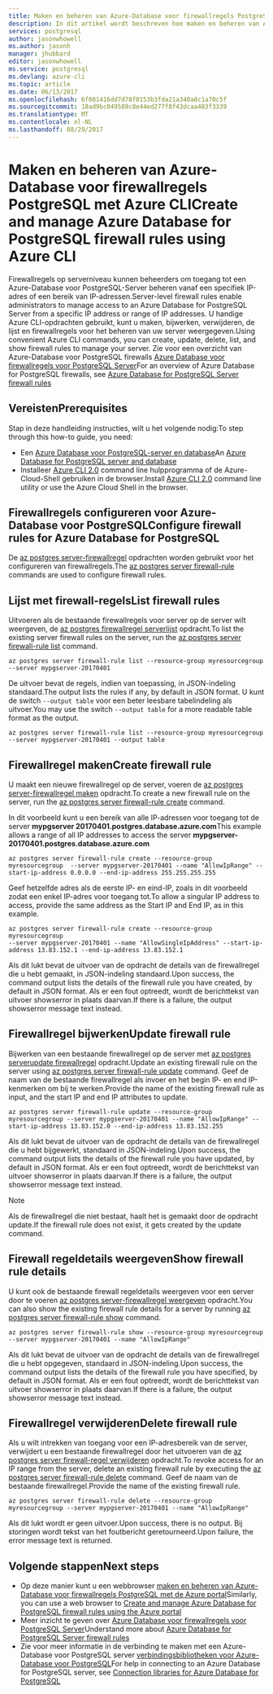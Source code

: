 ```yaml
---
title: Maken en beheren van Azure-Database voor firewallregels PostgreSQL met Azure CLI | Microsoft Docs
description: In dit artikel wordt beschreven hoe maken en beheren van Azure-Database voor firewallregels PostgreSQL via Azure CLI-opdrachtregel.
services: postgresql
author: jasonwhowell
ms.author: jasonh
manager: jhubbard
editor: jasonwhowell
ms.service: postgresql
ms.devlang: azure-cli
ms.topic: article
ms.date: 06/13/2017
ms.openlocfilehash: 6f081416dd7d78f0153b3fda21a340a8c1a70c5f
ms.sourcegitcommit: 18ad9bc049589c8e44ed277f8f43dcaa483f3339
ms.translationtype: MT
ms.contentlocale: nl-NL
ms.lasthandoff: 08/29/2017
---
```

# <a name="create-and-manage-azure-database-for-postgresql-firewall-rules-using-azure-cli"></a><span data-ttu-id="7471b-103">Maken en beheren van Azure-Database voor firewallregels PostgreSQL met Azure CLI</span><span class="sxs-lookup"><span data-stu-id="7471b-103">Create and manage Azure Database for PostgreSQL firewall rules using Azure CLI</span></span>
<span data-ttu-id="7471b-104">Firewallregels op serverniveau kunnen beheerders om toegang tot een Azure-Database voor PostgreSQL-Server beheren vanaf een specifiek IP-adres of een bereik van IP-adressen.</span><span class="sxs-lookup"><span data-stu-id="7471b-104">Server-level firewall rules enable administrators to manage access to an Azure Database for PostgreSQL Server from a specific IP address or range of IP addresses.</span></span> <span data-ttu-id="7471b-105">U handige Azure CLI-opdrachten gebruikt, kunt u maken, bijwerken, verwijderen, de lijst en firewallregels voor het beheren van uw server weergegeven.</span><span class="sxs-lookup"><span data-stu-id="7471b-105">Using convenient Azure CLI commands, you can create, update, delete, list, and show firewall rules to manage your server.</span></span> <span data-ttu-id="7471b-106">Zie voor een overzicht van Azure-Database voor PostgreSQL firewalls [Azure Database voor firewallregels voor PostgreSQL Server](concepts-firewall-rules.md)</span><span class="sxs-lookup"><span data-stu-id="7471b-106">For an overview of Azure Database for PostgreSQL firewalls, see [Azure Database for PostgreSQL Server firewall rules](concepts-firewall-rules.md)</span></span>

## <a name="prerequisites"></a><span data-ttu-id="7471b-107">Vereisten</span><span class="sxs-lookup"><span data-stu-id="7471b-107">Prerequisites</span></span>
<span data-ttu-id="7471b-108">Stap in deze handleiding instructies, wilt u het volgende nodig:</span><span class="sxs-lookup"><span data-stu-id="7471b-108">To step through this how-to guide, you need:</span></span>
- <span data-ttu-id="7471b-109">Een [Azure Database voor PostgreSQL-server en database](quickstart-create-server-database-azure-cli.md)</span><span class="sxs-lookup"><span data-stu-id="7471b-109">An [Azure Database for PostgreSQL server and database](quickstart-create-server-database-azure-cli.md)</span></span>
- <span data-ttu-id="7471b-110">Installeer [Azure CLI 2.0](/cli/azure/install-azure-cli) command line hulpprogramma of de Azure-Cloud-Shell gebruiken in de browser.</span><span class="sxs-lookup"><span data-stu-id="7471b-110">Install [Azure CLI 2.0](/cli/azure/install-azure-cli) command line utility or use the Azure Cloud Shell in the browser.</span></span>

## <a name="configure-firewall-rules-for-azure-database-for-postgresql"></a><span data-ttu-id="7471b-111">Firewallregels configureren voor Azure-Database voor PostgreSQL</span><span class="sxs-lookup"><span data-stu-id="7471b-111">Configure firewall rules for Azure Database for PostgreSQL</span></span>
<span data-ttu-id="7471b-112">De [az postgres server-firewallregel](/cli/azure/postgres/server/firewall-rule) opdrachten worden gebruikt voor het configureren van firewallregels.</span><span class="sxs-lookup"><span data-stu-id="7471b-112">The [az postgres server firewall-rule](/cli/azure/postgres/server/firewall-rule) commands are used to configure firewall rules.</span></span>

## <a name="list-firewall-rules"></a><span data-ttu-id="7471b-113">Lijst met firewall-regels</span><span class="sxs-lookup"><span data-stu-id="7471b-113">List firewall rules</span></span> 
<span data-ttu-id="7471b-114">Uitvoeren als de bestaande firewallregels voor server op de server wilt weergeven, de [az postgres firewallregel serverlijst](/cli/azure/postgres/server/firewall-rule#list) opdracht.</span><span class="sxs-lookup"><span data-stu-id="7471b-114">To list the existing server firewall rules on the server, run the [az postgres server firewall-rule list](/cli/azure/postgres/server/firewall-rule#list) command.</span></span>
```azurecli-interactive
az postgres server firewall-rule list --resource-group myresourcegroup --server mypgserver-20170401
```
<span data-ttu-id="7471b-115">De uitvoer bevat de regels, indien van toepassing, in JSON-indeling standaard.</span><span class="sxs-lookup"><span data-stu-id="7471b-115">The output lists the rules if any, by default in JSON format.</span></span> <span data-ttu-id="7471b-116">U kunt de switch `--output table` voor een beter leesbare tabelindeling als uitvoer.</span><span class="sxs-lookup"><span data-stu-id="7471b-116">You may use the switch `--output table` for a more readable table format as the output.</span></span>
```azurecli-interactive
az postgres server firewall-rule list --resource-group myresourcegroup --server mypgserver-20170401 --output table
```
## <a name="create-firewall-rule"></a><span data-ttu-id="7471b-117">Firewallregel maken</span><span class="sxs-lookup"><span data-stu-id="7471b-117">Create firewall rule</span></span>
<span data-ttu-id="7471b-118">U maakt een nieuwe firewallregel op de server, voeren de [az postgres server-firewallregel maken](/cli/azure/postgres/server/firewall-rule#create) opdracht.</span><span class="sxs-lookup"><span data-stu-id="7471b-118">To create a new firewall rule on the server, run the [az postgres server firewall-rule create](/cli/azure/postgres/server/firewall-rule#create) command.</span></span> 

<span data-ttu-id="7471b-119">In dit voorbeeld kunt u een bereik van alle IP-adressen voor toegang tot de server **mypgserver 20170401.postgres.database.azure.com**</span><span class="sxs-lookup"><span data-stu-id="7471b-119">This example allows a range of all IP addresses to access the server **mypgserver-20170401.postgres.database.azure.com**</span></span>
```azurecli-interactive
az postgres server firewall-rule create --resource-group myresourcegroup  --server mypgserver-20170401 --name "AllowIpRange" --start-ip-address 0.0.0.0 --end-ip-address 255.255.255.255
```
<span data-ttu-id="7471b-120">Geef hetzelfde adres als de eerste IP- en eind-IP, zoals in dit voorbeeld zodat een enkel IP-adres voor toegang tot.</span><span class="sxs-lookup"><span data-stu-id="7471b-120">To allow a singular IP address to access, provide the same address as the Start IP and End IP, as in this example.</span></span>
```azurecli-interactive
az postgres server firewall-rule create --resource-group myresourcegroup  
--server mypgserver-20170401 --name "AllowSingleIpAddress" --start-ip-address 13.83.152.1 --end-ip-address 13.83.152.1
```
<span data-ttu-id="7471b-121">Als dit lukt bevat de uitvoer van de opdracht de details van de firewallregel die u hebt gemaakt, in JSON-indeling standaard.</span><span class="sxs-lookup"><span data-stu-id="7471b-121">Upon success, the command output lists the details of the firewall rule you have created, by default in JSON format.</span></span> <span data-ttu-id="7471b-122">Als er een fout optreedt, wordt de berichttekst van uitvoer showserror in plaats daarvan.</span><span class="sxs-lookup"><span data-stu-id="7471b-122">If there is a failure, the output showserror message text instead.</span></span>

## <a name="update-firewall-rule"></a><span data-ttu-id="7471b-123">Firewallregel bijwerken</span><span class="sxs-lookup"><span data-stu-id="7471b-123">Update firewall rule</span></span> 
<span data-ttu-id="7471b-124">Bijwerken van een bestaande firewallregel op de server met [az postgres serverupdate firewallregel](/cli/azure/postgres/server/firewall-rule#update) opdracht.</span><span class="sxs-lookup"><span data-stu-id="7471b-124">Update an existing firewall rule on the server using [az postgres server firewall-rule update](/cli/azure/postgres/server/firewall-rule#update) command.</span></span> <span data-ttu-id="7471b-125">Geef de naam van de bestaande firewallregel als invoer en het begin IP- en end IP-kenmerken om bij te werken.</span><span class="sxs-lookup"><span data-stu-id="7471b-125">Provide the name of the existing firewall rule as input, and the start IP and end IP attributes to update.</span></span>
```azurecli-interactive
az postgres server firewall-rule update --resource-group myresourcegroup --server mypgserver-20170401 --name "AllowIpRange" --start-ip-address 13.83.152.0 --end-ip-address 13.83.152.255
```
<span data-ttu-id="7471b-126">Als dit lukt bevat de uitvoer van de opdracht de details van de firewallregel die u hebt bijgewerkt, standaard in JSON-indeling.</span><span class="sxs-lookup"><span data-stu-id="7471b-126">Upon success, the command output lists the details of the firewall rule you have updated, by default in JSON format.</span></span> <span data-ttu-id="7471b-127">Als er een fout optreedt, wordt de berichttekst van uitvoer showserror in plaats daarvan.</span><span class="sxs-lookup"><span data-stu-id="7471b-127">If there is a failure, the output showserror message text instead.</span></span>
> [!NOTE]
> <span data-ttu-id="7471b-128">Als de firewallregel die niet bestaat, haalt het is gemaakt door de opdracht update.</span><span class="sxs-lookup"><span data-stu-id="7471b-128">If the firewall rule does not exist, it gets created by the update command.</span></span>

## <a name="show-firewall-rule-details"></a><span data-ttu-id="7471b-129">Firewall regeldetails weergeven</span><span class="sxs-lookup"><span data-stu-id="7471b-129">Show firewall rule details</span></span>
<span data-ttu-id="7471b-130">U kunt ook de bestaande firewall regeldetails weergeven voor een server door te voeren [az postgres server-firewallregel weergeven](/cli/azure/postgres/server/firewall-rule#show) opdracht.</span><span class="sxs-lookup"><span data-stu-id="7471b-130">You can also show the existing firewall rule details for a server by running [az postgres server firewall-rule show](/cli/azure/postgres/server/firewall-rule#show) command.</span></span>
```azurecli-interactive
az postgres server firewall-rule show --resource-group myresourcegroup --server mypgserver-20170401 --name "AllowIpRange"
```
<span data-ttu-id="7471b-131">Als dit lukt bevat de uitvoer van de opdracht de details van de firewallregel die u hebt opgegeven, standaard in JSON-indeling.</span><span class="sxs-lookup"><span data-stu-id="7471b-131">Upon success, the command output lists the details of the firewall rule you have specified, by default in JSON format.</span></span> <span data-ttu-id="7471b-132">Als er een fout optreedt, wordt de berichttekst van uitvoer showserror in plaats daarvan.</span><span class="sxs-lookup"><span data-stu-id="7471b-132">If there is a failure, the output showserror message text instead.</span></span>

## <a name="delete-firewall-rule"></a><span data-ttu-id="7471b-133">Firewallregel verwijderen</span><span class="sxs-lookup"><span data-stu-id="7471b-133">Delete firewall rule</span></span>
<span data-ttu-id="7471b-134">Als u wilt intrekken van toegang voor een IP-adresbereik van de server, verwijdert u een bestaande firewallregel door het uitvoeren van de [az postgres server firewall-regel verwijderen](/cli/azure/postgres/server/firewall-rule#delete) opdracht.</span><span class="sxs-lookup"><span data-stu-id="7471b-134">To revoke access for an IP range from the server, delete an existing firewall rule by executing the [az postgres server firewall-rule delete](/cli/azure/postgres/server/firewall-rule#delete) command.</span></span> <span data-ttu-id="7471b-135">Geef de naam van de bestaande firewallregel.</span><span class="sxs-lookup"><span data-stu-id="7471b-135">Provide the name of the existing firewall rule.</span></span>
```azurecli-interactive
az postgres server firewall-rule delete --resource-group myresourcegroup --server mypgserver-20170401 --name "AllowIpRange"
```
<span data-ttu-id="7471b-136">Als dit lukt wordt er geen uitvoer.</span><span class="sxs-lookup"><span data-stu-id="7471b-136">Upon success, there is no output.</span></span> <span data-ttu-id="7471b-137">Bij storingen wordt tekst van het foutbericht geretourneerd.</span><span class="sxs-lookup"><span data-stu-id="7471b-137">Upon failure, the error message text is returned.</span></span>

## <a name="next-steps"></a><span data-ttu-id="7471b-138">Volgende stappen</span><span class="sxs-lookup"><span data-stu-id="7471b-138">Next steps</span></span>
- <span data-ttu-id="7471b-139">Op deze manier kunt u een webbrowser [maken en beheren van Azure-Database voor firewallregels PostgreSQL met de Azure portal](howto-manage-firewall-using-portal.md)</span><span class="sxs-lookup"><span data-stu-id="7471b-139">Similarly, you can use a web browser to [Create and manage Azure Database for PostgreSQL firewall rules using the Azure portal](howto-manage-firewall-using-portal.md)</span></span>
- <span data-ttu-id="7471b-140">Meer inzicht te geven over [Azure Database voor firewallregels voor PostgreSQL Server](concepts-firewall-rules.md)</span><span class="sxs-lookup"><span data-stu-id="7471b-140">Understand more about [Azure Database for PostgreSQL Server firewall rules](concepts-firewall-rules.md)</span></span>
- <span data-ttu-id="7471b-141">Zie voor meer informatie in de verbinding te maken met een Azure-Database voor PostgreSQL server [verbindingsbibliotheken voor Azure-Database voor PostgreSQL](concepts-connection-libraries.md)</span><span class="sxs-lookup"><span data-stu-id="7471b-141">For help in connecting to an Azure Database for PostgreSQL server, see [Connection libraries for Azure Database for PostgreSQL](concepts-connection-libraries.md)</span></span>
